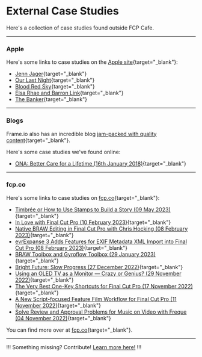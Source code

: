 # External Case Studies

Here's a collection of case studies found outside FCP Cafe.

---

### Apple

Here's some links to case studies on the [Apple site](https://www.apple.com/au/final-cut-pro/workflows/){target="_blank"}:

- [Jenn Jager](https://www.apple.com/au/final-cut-pro/workflows/#image-slide-gallery-item-1){target="_blank"}
- [Our Last Night](https://www.apple.com/au/final-cut-pro/workflows/#image-slide-gallery-item-2){target="_blank"}
- [Blood Red Sky](https://www.apple.com/au/final-cut-pro/workflows/#image-slide-gallery-item-3){target="_blank"}
- [Elsa Rhae and Barron Link](https://www.apple.com/au/final-cut-pro/workflows/#image-slide-gallery-item-4){target="_blank"}
- [The Banker](https://www.apple.com/au/final-cut-pro/workflows/#image-slide-gallery-item-5){target="_blank"}

---

### Blogs

Frame.io also has an incredible blog [jam-packed with quality content](https://blog.frame.io){target="_blank"}.

Here's some case studies we've found online:

- [ONA: Better Care for a Lifetime (16th January 2018)](https://adamschoales.com/blog/2018/1/ona-better-care-for-a-lifetime){target="_blank"}

---

### fcp.co

Here's some links to case studies on [fcp.co](https://fcp.co){target="_blank"}:

- [Timbrée or How to Use Stamps to Build a Story (09 May 2023)](https://fcp.co/final-cut-pro/articles/2616-timbree-or-how-to-use-stamps-to-build-a-story){target="_blank"}
- [In Love with Final Cut Pro (10 February 2023)](https://fcp.co/final-cut-pro/articles/2614-in-love-with-final-cut-pro){target="_blank"}
- [Native BRAW Editing in Final Cut Pro with Chris Hocking (08 February 2023)](https://fcp.co/final-cut-pro/articles/2612-native-braw-editing-in-final-cut-pro-with-chris-hocking){target="_blank"}
- [evrExpanse 3 Adds Features for EXIF Metadata XML Import into Final Cut Pro (08 February 2023)](https://fcp.co/final-cut-pro/articles/2613-evrexpanse-3-adds-features-for-exif-metadata-xml-import-into-final-cut-pro){target="_blank"}
- [BRAW Toolbox and Gyroflow Toolbox (29 January 2023)](https://fcp.co/final-cut-pro/articles/2611-braw-toolbox-and-gyroflow-toolbox){target="_blank"}
- [Bright Future; Slow Progress (27 December 2022)](https://fcp.co/final-cut-pro/articles/2610-bright-future-slow-progress){target="_blank"}
- [Using an OLED TV as a Monitor — Crazy or Genius? (29 November 2022)](https://fcp.co/final-cut-pro/articles/2609-using-an-oled-tv-as-a-monitor-crazy-or-genius){target="_blank"}
- [The Very Best One-Key Shortcuts for Final Cut Pro (17 November 2022)](https://fcp.co/final-cut-pro/articles/2608-the-very-best-one-key-shortcuts-for-final-cut-pro){target="_blank"}
- [A New Script-focused Feature Film Workflow for Final Cut Pro (11 November 2022)](https://fcp.co/final-cut-pro/articles/2607-a-new-script-focused-feature-film-workflow-for-final-cut-pro){target="_blank"}
- [Solve Review and Approval Problems for Music on Video with Freque (04 November 2022)](https://fcp.co/final-cut-pro/articles/2606-solve-review-and-approval-problems-for-music-on-video-with-freque){target="_blank"}

You can find more over at [fcp.co](https://fcp.co){target="_blank"}.

---

!!!
Something missing? Contribute! [Learn more here!](/contribute/)
!!!
